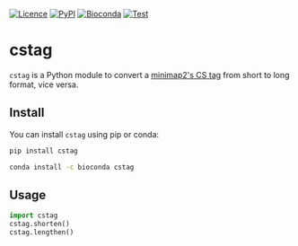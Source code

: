 [![Licence](https://img.shields.io/badge/License-MIT-blue.svg)](https://choosealicense.com/licenses/mit/)
[![PyPI](https://img.shields.io/badge/Install%20with-PyPI-brightgreen.svg)](https://pypi.org/project/calcs/)
[![Bioconda](https://img.shields.io/badge/Install%20with-Bioconda-brightgreen.svg)](https://anaconda.org/bioconda/calcs)
[![Test](https://github.com/akikuno/cstag/actions/workflows/test.yml/badge.svg)](https://github.com/akikuno/cstag/actions/workflows/test.yml)

# cstag

`cstag` is a Python module to convert a [minimap2's CS tag](https://github.com/lh3/minimap2#cs) from short to long format, vice versa.

## Install

You can install `cstag` using pip or conda:

```bash
pip install cstag
```

```bash
conda install -c bioconda cstag
```

## Usage

```python
import cstag
cstag.shorten()
cstag.lengthen()
```